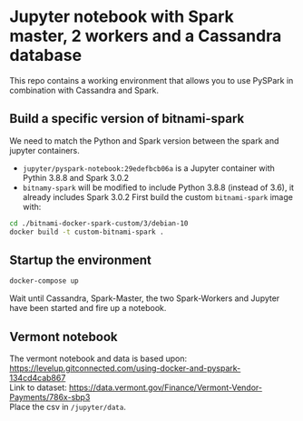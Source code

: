 # Jupyter notebook with Spark master, 2 workers and a Cassandra database
This repo contains a working environment that allows you to use PySPark in combination with Cassandra and Spark.

## Build a specific version of bitnami-spark
We need to match the Python and Spark version between the spark and jupyter containers.
- `jupyter/pyspark-notebook:29edefbcb06a` is a Jupyter container with Pythin 3.8.8 and Spark 3.0.2
- `bitnamy-spark` will be modified to include Python 3.8.8 (instead of 3.6), it already includes Spark 3.0.2
First build the custom `bitnami-spark` image with:
```sh
cd ./bitnami-docker-spark-custom/3/debian-10
docker build -t custom-bitnami-spark .
```

## Startup the environment
```sh
docker-compose up
```
Wait until Cassandra, Spark-Master, the two Spark-Workers and Jupyter have been started and fire up a notebook.

## Vermont notebook
The vermont notebook and data is based upon: https://levelup.gitconnected.com/using-docker-and-pyspark-134cd4cab867  
Link to dataset: https://data.vermont.gov/Finance/Vermont-Vendor-Payments/786x-sbp3  
Place the csv in `/jupyter/data`.